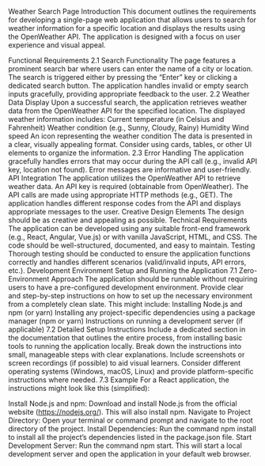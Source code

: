 Weather Search Page
Introduction
This document outlines the requirements for developing a single-page web application that allows users to search for weather information for a specific location and displays the results using the OpenWeather API. The application is designed with a focus on user experience and visual appeal.

Functional Requirements
2.1 Search Functionality
The page features a prominent search bar where users can enter the name of a city or location.
The search is triggered either by pressing the “Enter” key or clicking a dedicated search button.
The application handles invalid or empty search inputs gracefully, providing appropriate feedback to the user.
2.2 Weather Data Display
Upon a successful search, the application retrieves weather data from the OpenWeather API for the specified location.
The displayed weather information includes:
Current temperature (in Celsius and Fahrenheit)
Weather condition (e.g., Sunny, Cloudy, Rainy)
Humidity
Wind speed
An icon representing the weather condition
The data is presented in a clear, visually appealing format. Consider using cards, tables, or other UI elements to organize the information.
2.3 Error Handling
The application gracefully handles errors that may occur during the API call (e.g., invalid API key, location not found).
Error messages are informative and user-friendly.
API Integration
The application utilizes the OpenWeather API to retrieve weather data.
An API key is required (obtainable from OpenWeather).
The API calls are made using appropriate HTTP methods (e.g., GET).
The application handles different response codes from the API and displays appropriate messages to the user.
Creative Design Elements
The design should be as creative and appealing as possible.
Technical Requirements
The application can be developed using any suitable front-end framework (e.g., React, Angular, Vue.js) or with vanilla JavaScript, HTML, and CSS.
The code should be well-structured, documented, and easy to maintain.
Testing
Thorough testing should be conducted to ensure the application functions correctly and handles different scenarios (valid/invalid inputs, API errors, etc.).
Development Environment Setup and Running the Application
7.1 Zero-Environment Approach
The application should be runnable without requiring users to have a pre-configured development environment.
Provide clear and step-by-step instructions on how to set up the necessary environment from a completely clean slate. This might include:
Installing Node.js and npm (or yarn)
Installing any project-specific dependencies using a package manager (npm or yarn)
Instructions on running a development server (if applicable)
7.2 Detailed Setup Instructions
Include a dedicated section in the documentation that outlines the entire process, from installing basic tools to running the application locally.
Break down the instructions into small, manageable steps with clear explanations.
Include screenshots or screen recordings (if possible) to aid visual learners.
Consider different operating systems (Windows, macOS, Linux) and provide platform-specific instructions where needed.
7.3 Example
For a React application, the instructions might look like this (simplified):

Install Node.js and npm: Download and install Node.js from the official website (https://nodejs.org/). This will also install npm.
Navigate to Project Directory: Open your terminal or command prompt and navigate to the root directory of the project.
Install Dependencies: Run the command npm install to install all the project’s dependencies listed in the package.json file.
Start Development Server: Run the command npm start. This will start a local development server and open the application in your default web browser.
